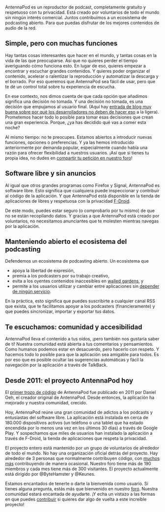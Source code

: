 AntennaPod es un reproductor de podcast, completamente gratuito y respetuoso con tu privacidad. Está creado por voluntarios de todo el mundo sin ningún interés comercial. Juntos contribuimos a un ecosistema de podcasting abierto. Para que puedas disfrutar de los mejores contenidos de audio de la red.

## Simple, pero con muchas funciones

Hay tantas cosas interesantes que hacer en el mundo, y tantas cosas en la vida de las que preocuparse. Así que no quieres perder el tiempo averiguando cómo funciona esto. En lugar de eso, quieres empezar a encontrar y escuchar grandes contenidos. Y quieres poder organizar el contenido, acelerar o ralentizar la reproducción y automatizar la descarga y el borrado. Por eso queremos que AntennaPod sea fácil de usar, pero que te dé un control total sobre tu experiencia de escucha.

En ese contexto, nos dimos cuenta de que cada opción que añadimos significa una decisión no tomada. Y una decisión no tomada, es una decisión que empujamos al usuario final. (Aquí hay [entrada de blog muy buena sobre por qué los desarrolladores no deben de hacer eso](http://neugierig.org/software/blog/2018/07/options.html) a la ligera). Prometemos hacer todo lo posible para tomar esas decisiones que crean una gran experiencia. Porque, ¿ya has decidido qué vas a comer esta noche?

Al mismo tiempo: no te preocupes. Estamos abiertos a introducir nuevas funciones, opciones o preferencias. Y ya las hemos introducido anteriormente por demanda popular, especialmente cuando había una razón para ofrecer flexibilidad a nuestros usuarios. ¡Así que si tienes tu propia idea, no dudes en [compartir tu petición en nuestro foro](https://forum.antennapod.org/c/feature-request)!

## Software libre y sin anuncios

Al igual que otros grandes programas como Firefox y Signal, AntennaPod es software libre. Esto significa que cualquiera puede inspeccionar y contribuir al código de la aplicación. Y que AntennaPod está disponible en la tienda de aplicaciones de libres y respetuosa con la privacidad [F-Droid](https://www.f-droid.org/packages/de.danoeh.antennapod/).

De este modo, puedes estar seguro (o comprobarlo por tu mismo) de que no se están recopilando datos. Y gracias a que AntennaPod está creado por voluntarios, no necesitamos anunciantes que te molesten mientras navegas por la aplicación.

## Manteniendo abierto el ecosistema del podcasting

Defendemos un ecosistema de podcasting abierto. Un ecosistema que

* apoya la libertad de expresión,
* premia a los podcasters por su trabajo creativo,
* evita a los oyentes contenidos inaccesibles en [walled gardens](https://en.wikipedia.org/wiki/Closed_platform), y
* permite a los usuarios utilizar y cambiar entre aplicaciones sin [depender de ningún servicio](https://en.wikipedia.org/wiki/Vendor_lock-in).

En la práctica, esto significa que puedes suscribirte a cualquier canal RSS que exista, que te facilitamos apoyar a los podcasters (financieramente) y que puedes sincronizar, importar y exportar tus datos.

## Te escuchamos: comunidad y accesibilidad

AntennaPod lleva el contenido a tus oídos, ¡pero también nos gustaría saber de tí! Nuestra comunidad está abierta a tus comentarios y pensamientos. Como humanos podemos estar en desacuerdo, pero hacerlo con respeto. Y hacemos todo lo posible para que la aplicación sea amigable para todos. Es por eso que es posible ocultar las sugerencias automáticas y fácil la navegación por la aplicación a través de TalkBack.

## Desde 2011: el proyecto AntennaPod hoy

El [primer trozo de código](https://github.com/AntennaPod/AntennaPod/commit/c9283f09dced6f156e13675ef4c13ebeb20cb9e5) de AntennaPod fue publicado en 2011 por Daniel Oeh, el creador original de AntennaPod. Desde entonces, la aplicación ha mejorado y nuestra comunidad, crecido.

Hoy, AntennaPod reúne una gran comunidad de adictos a los podcasts y entusiastas del software libre. La aplicación está instalada en cerca de 180.000 dispositivos activos (un teléfono o una tablet que ha estado encendida por lo menos una vez en los últimos 30 días) a través de Google Play. Y sospechamos que miles de usuarios han instalado la aplicación a través de F-Droid, la tienda de aplicaciones que respeta la privacidad.

El proyecto entero está mantenido por un grupo de voluntarios de alrededor de todo el mundo. No hay una organización oficial detrás del proyecto. Hay alrededor de 3 personas que normalmente contribuyen código, con [muchos más](https://github.com/AntennaPod/AntennaPod/graphs/contributors) contribuyendo de manera ocasional. Nuestro foro tiene más de 190 miembros y cada mes tiene más de 300 visitantes. El proyecto actualmente está dirigido por @ByteHamster y @Keunes.

Estamos encantados de tenerte o darte la bienvenida como usuario. Si tienes alguna pregunta, estás más que bienvenido en nuestro [foro](https://forum.antennapod.org). Nuestra comunidad estará encantada de ayudarte. ¡Y echa un vistazo a las formas en que puedes [contribuir](/contribute/) si quieres dar algo de vuelta a este increíble proyecto!
